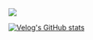  <a href="mailto:sjy06238@naver.com">
   <img src="https://img.shields.io/badge/Gmail-d14836?style=flat-square&logo=Gmail&logoColor=white&link=leegm1798@naver.com"/>
</a>

[![Velog's GitHub stats](https://velog-readme-stats.vercel.app/api?name=zaman17&color=dark)]([https://velog.io/@zaman17](https://www.notion.so/4380105eeb904899824c9c479edd8035)https://www.notion.so/4380105eeb904899824c9c479edd8035)



